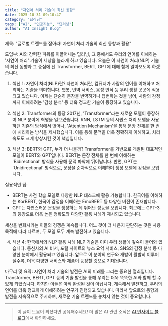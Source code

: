 ```yaml
---
title: "자연어 처리 기술의 최신 동향"
date: 2025-10-31 09:10:47
category: "딥러닝"
tags: ["AI", "인공지능", "딥러닝"]
author: "AI Insight Blog"
---
```


제목: "글로벌 트렌드를 잡아라! 자연어 처리 기술의 최신 동향과 활용"

도입부:
AI의 강력한 파워를 이끌어내는 딥러닝, 그 중에서도 우리의 언어를 이해하는 '자연어 처리' 기술이 세상을 놀라게 하고 있습니다. 오늘은 이 자연어 처리(NLP) 기술의 최신 동향과 그 중심에 선 Transformer, BERT, GPT에 대해 함께 알아보도록 하겠습니다.

1. 섹션 1: 자연어 처리(NLP)란?
자연어 처리란, 컴퓨터가 사람의 언어를 이해하고 처리하는 기술을 의미합니다. 챗봇, 번역 서비스, 음성 인식 등 우리 생활 곳곳에 적용되고 있습니다. 이제는 단순히 문장을 번역하거나 답변하는 것을 넘어, 사람의 감정까지 이해하려는 '감성 분석' 등 더욱 정교한 기술이 등장하고 있습니다.

2. 섹션 2: Transformer의 등장
2017년, 'Transformer'라는 새로운 모델이 등장하며 NLP 분야에 혁명을 일으켰습니다. RNN, LSTM 등의 시퀀스 처리 모델을 사용하던 기존의 방식에서 벗어나, 'Attention Mechanism'을 통해 문장 전체를 한 번에 처리하는 방식을 제시했습니다. 이를 통해 문맥을 더욱 정확하게 이해하고, 처리 속도도 크게 향상시킨 것이 핵심입니다.

3. 섹션 3: BERT와 GPT, 누가 더 나을까?
Transformer를 기반으로 개발된 대표적인 모델이 BERT와 GPT입니다. BERT는 문장 전체를 한 번에 이해하는 'Bidirectional' 방식을 사용해 문맥 파악에 뛰어납니다. 반면, GPT는 'Unidirectional' 방식으로, 문장을 순차적으로 이해하며 생성 모델에 강점을 보입니다.

실용적인 팁:
- BERT는 사전 학습 모델로 다양한 NLP 태스크에 활용 가능합니다. 한국어를 이해하는 KorBERT, 한국어 감정을 이해하는 EmoBERT 등 다양한 버전이 존재합니다.
- GPT는 자연스러운 문장을 생성하는 데 뛰어난 성능을 보입니다. 최근에는 GPT-3의 등장으로 더욱 높은 정확도와 다양한 활용 사례가 제시되고 있습니다.

세상을 변화시키는 이들의 경쟁은 계속됩니다. 어느 것이 더 나은지 판단하는 것은 사용 목적에 따라 다르며, 두 모델 모두 계속 발전하고 있습니다.

4. 섹션 4: 한국에서의 NLP 활용 사례
NLP 기술은 이미 우리 생활에 깊숙이 들어와 있습니다. 통신사의 AI 비서, 포털 사이트의 뉴스 요약 서비스, SNS의 감정 분석 등 다양한 분야에서 활용되고 있습니다. 앞으로 이 분야의 연구와 개발이 활발히 이루어질수록, 더욱 다양한 서비스와 제품이 등장할 것으로 기대됩니다.

마무리 및 요약:
자연어 처리 기술의 발전은 AI의 미래를 그리는 중요한 열쇠입니다. Transformer, BERT, GPT 등의 기술 발전을 통해 우리는 더욱 똑똑한 AI와 함께 할 수 있게 되었습니다. 하지만 이들은 아직 완성된 것이 아닙니다. 계속해서 발전하고, 우리의 언어를 더욱 정교하게 이해하려는 연구가 진행되고 있습니다. 따라서 앞으로의 동향과 발전을 지속적으로 주시하며, 새로운 기술 트렌드를 놓치지 않는 것이 중요합니다.

---

> 이 글이 도움이 되셨다면 공유해주세요! 
> 더 많은 AI 관련 소식은 [AI 인사이트 블로그](https://tonyhwang1004.github.io/ai-insight-blog)에서 확인하세요.
